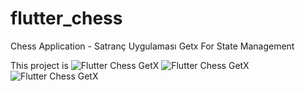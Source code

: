 # flutter_chess

Chess Application - Satranç Uygulaması
Getx For State Management


This project is
![Flutter Chess GetX](https://github.com/munel/flutter_chess_getx/blob/master/assets/1612976382116.jpg)
![Flutter Chess GetX](https://github.com/munel/flutter_chess_getx/blob/master/assets/1612976382134.jpg)
![Flutter Chess GetX](https://github.com/munel/flutter_chess_getx/blob/master/assets/1612976382153.jpg)


